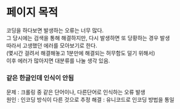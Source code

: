 # 페이지 목적
코딩을 하다보면 발생하는 오류는 너무 많다.  
그 당시에는 검색을 통해 해결하지만, 다시 발생하면 또 당황하는 경우 발생  
따라서 고생했던 에러를 모아보기로 한다.  
(몇시간 걸려서 해결해놓고 1분만에 해결되는 허무함도 덜기 위해서)  
이후 에러가 많아지면 대분류를 나눌 생각 있음. 

### 같은 한글인데 인식이 안됨
문제 : 크롤링 중 같은 단어이나, 다른단어로 인식하는 오류 발생  
원인 : 인코딩 방식이 다른 것으로 추정
해결 : 유니코드로 인코딩 방법을 통일